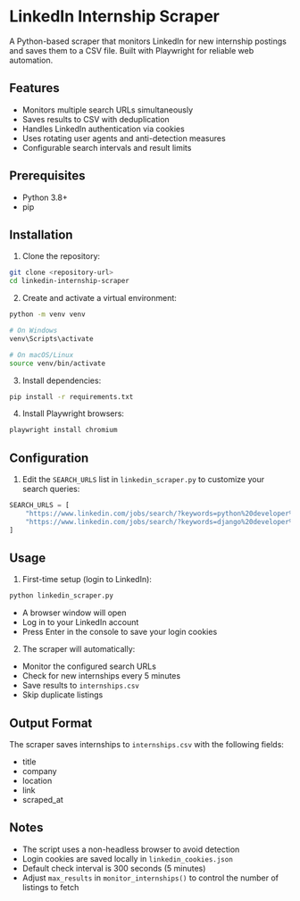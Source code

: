 # LinkedIn Internship Scraper

A Python-based scraper that monitors LinkedIn for new internship postings and saves them to a CSV file. Built with Playwright for reliable web automation.

## Features

- Monitors multiple search URLs simultaneously
- Saves results to CSV with deduplication
- Handles LinkedIn authentication via cookies
- Uses rotating user agents and anti-detection measures
- Configurable search intervals and result limits

## Prerequisites

- Python 3.8+
- pip

## Installation

1. Clone the repository:
```bash
git clone <repository-url>
cd linkedin-internship-scraper
```

2. Create and activate a virtual environment:
```bash
python -m venv venv

# On Windows
venv\Scripts\activate

# On macOS/Linux
source venv/bin/activate
```

3. Install dependencies:
```bash
pip install -r requirements.txt
```

4. Install Playwright browsers:
```bash
playwright install chromium
```

## Configuration

1. Edit the `SEARCH_URLS` list in `linkedin_scraper.py` to customize your search queries:
```python
SEARCH_URLS = [
    "https://www.linkedin.com/jobs/search/?keywords=python%20developer%20internship&f_TPR=r604800&location=India",
    "https://www.linkedin.com/jobs/search/?keywords=django%20developer%20internship&f_TPR=r604800&location=India",
]
```

## Usage

1. First-time setup (login to LinkedIn):
```bash
python linkedin_scraper.py
```
- A browser window will open
- Log in to your LinkedIn account
- Press Enter in the console to save your login cookies

2. The scraper will automatically:
- Monitor the configured search URLs
- Check for new internships every 5 minutes
- Save results to `internships.csv`
- Skip duplicate listings

## Output Format

The scraper saves internships to `internships.csv` with the following fields:
- title
- company
- location
- link
- scraped_at

## Notes

- The script uses a non-headless browser to avoid detection
- Login cookies are saved locally in `linkedin_cookies.json`
- Default check interval is 300 seconds (5 minutes)
- Adjust `max_results` in `monitor_internships()` to control the number of listings to fetch

